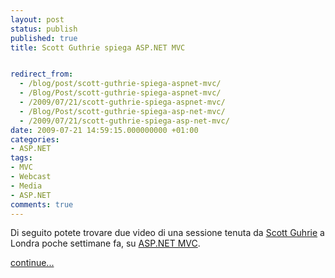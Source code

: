 ```yaml
---
layout: post
status: publish
published: true
title: Scott Guthrie spiega ASP.NET MVC


redirect_from: 
  - /blog/post/scott-guthrie-spiega-aspnet-mvc/
  - /Blog/Post/scott-guthrie-spiega-aspnet-mvc/
  - /2009/07/21/scott-guthrie-spiega-aspnet-mvc/
  - /Blog/Post/scott-guthrie-spiega-asp-net-mvc/
  - /2009/07/21/scott-guthrie-spiega-asp-net-mvc/
date: 2009-07-21 14:59:15.000000000 +01:00
categories:
- ASP.NET
tags:
- MVC
- Webcast
- Media
- ASP.NET
comments: true
---
```

<p>Di seguito potete trovare due video di una sessione tenuta da <a target="_blank" rel="nofollow" href="http://weblogs.asp.net/scottgu/" title="Scott Guthrie's Blog">Scott Guhrie</a> a Londra poche settimane fa, su <a target="_blank" rel="nofollow" href="http://www.asp.net/mvc">ASP.NET MVC</a>.</p>
<p><a class="more" href="http://imperugo.tostring.it/blog/post/scott-guthrie-spiega-aspnet-mvc/">continue...</a></p>
